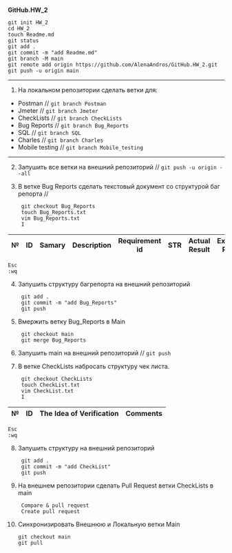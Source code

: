 **GitHub.HW_2**  
   
    git init HW_2  
    cd HW_2  
    touch Readme.md  
    git status    
    git add .    
    git commit -m "add Readme.md"  
    git branch -M main    
    git remote add origin https://github.com/AlenaAndros/GitHub.HW_2.git    
    git push -u origin main  
***
1. На локальном репозитории сделать ветки для:
- Postman //        `git branch Postman`
- Jmeter  //        `git branch Jmeter`
- CheckLists //     `git branch CheckLists`
- Bug Reports //    `git branch Bug_Reports`
- SQL     //        `git branch SQL`
- Charles //        `git branch Charles`
- Mobile testing // `git branch Mobile_testing`
***
2. Запушить все ветки на внешний репозиторий //  `git push -u origin --all`

3. В ветке Bug Reports сделать текстовый документ со структурой баг репорта //     

        git checkout Bug_Reports     
        touch Bug_Reports.txt  
        vim Bug_Reports.txt
        I
        
 **№** | **ID** | **Samary** | **Description** | **Requirement id** | **STR** | **Actual Result** | **Expected Result** | **Priority** | **Severity**  
 ---- | ---- | ---- | ---- | ---- | ---- | ---- | ---- | ---- | ---- |
 
    Esc
    :wq
       
4. Запушить структуру багрепорта на внешний репозиторий  

        git add .  
        git commit -m "add Bug_Reports"  
        git push  
 
5. Вмержить ветку Bug_Reports в Main  

        git checkout main  
        git merge Bug_Reports  
        
6. Запушить main на внешний репозиторий //  `git push`

7. В ветке CheckLists набросать структуру чек листа.

        git checkout CheckLists     
        touch CheckList.txt  
        vim CheckList.txt
        I       

**№** | **ID** | **The Idea of Verification** | **Comments**   
 ---- | ---- | ---- | ---- 
 
    Esc
    :wq

8. Запушить структуру на внешний репозиторий

        git add .  
        git commit -m "add CheckList"  
        git push  
        
9. На внешнем репозитории сделать Pull Request ветки CheckLists в main

        Compare & pull request  
        Create pull request  
        
10. Синхронизировать Внешнюю и Локальную ветки Main

        git checkout main  
        git pull

